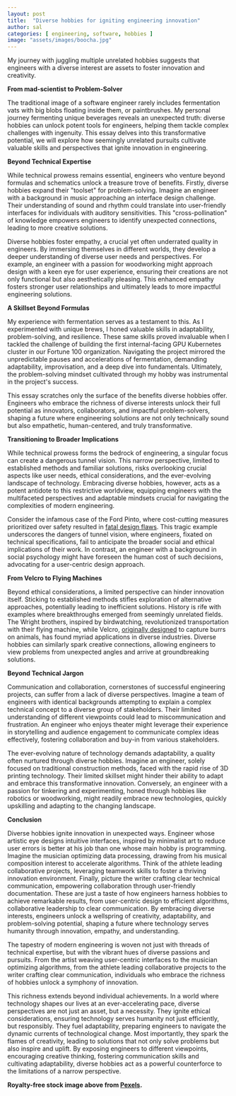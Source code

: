 ```yaml
---
layout: post
title:  "Diverse hobbies for igniting engineering innovation"
author: sal
categories: [ engineering, software, hobbies ]
image: "assets/images/boocha.jpg"
---
```


My journey with juggling multiple unrelated hobbies suggests that engineers with a diverse interest are assets to foster innovation and creativity.

**From mad-scientist to Problem-Solver**

The traditional image of a software engineer rarely includes fermentation vats with big blobs floating inside them, or paintbrushes. My personal journey fermenting unique beverages reveals an unexpected truth: diverse hobbies can unlock potent tools for engineers, helping them tackle complex challenges with ingenuity. This essay delves into this transformative potential, we will explore how seemingly unrelated pursuits cultivate valuable skills and perspectives that ignite innovation in engineering.

**Beyond Technical Expertise**

While technical prowess remains essential, engineers who venture beyond formulas and schematics unlock a treasure trove of benefits. Firstly, diverse hobbies expand their "toolset" for problem-solving. Imagine an engineer with a background in music approaching an interface design challenge. Their understanding of sound and rhythm could translate into user-friendly interfaces for individuals with auditory sensitivities. This "cross-pollination" of knowledge empowers engineers to identify unexpected connections, leading to more creative solutions.

Diverse hobbies foster empathy, a crucial yet often underrated quality in engineers. By immersing themselves in different worlds, they develop a deeper understanding of diverse user needs and perspectives. For example, an engineer with a passion for woodworking might approach design with a keen eye for user experience, ensuring their creations are not only functional but also aesthetically pleasing. This enhanced empathy fosters stronger user relationships and ultimately leads to more impactful engineering solutions.

**A Skillset Beyond Formulas**

My experience with fermentation serves as a testament to this. As I experimented with unique brews, I honed valuable skills in adaptability, problem-solving, and resilience. These same skills proved invaluable when I tackled the challenge of building the first internal-facing GPU Kubernetes cluster in our Fortune 100 organization. Navigating the project mirrored the unpredictable pauses and accelerations of fermentation, demanding adaptability, improvisation, and a deep dive into fundamentals. Ultimately, the problem-solving mindset cultivated through my hobby was instrumental in the project's success.

This essay scratches only the surface of the benefits diverse hobbies offer. Engineers who embrace the richness of diverse interests unlock their full potential as innovators, collaborators, and impactful problem-solvers, shaping a future where engineering solutions are not only technically sound but also empathetic, human-centered, and truly transformative.


**Transitioning to Broader Implications**

While technical prowess forms the bedrock of engineering, a singular focus can create a dangerous tunnel vision. This narrow perspective, limited to established methods and familiar solutions, risks overlooking crucial aspects like user needs, ethical considerations, and the ever-evolving landscape of technology. Embracing diverse hobbies, however, acts as a potent antidote to this restrictive worldview, equipping engineers with the multifaceted perspectives and adaptable mindsets crucial for navigating the complexities of modern engineering.

Consider the infamous case of the Ford Pinto, where cost-cutting measures prioritized over safety resulted in [fatal design flaws](https://www.popularmechanics.com/cars/a6700/top-automotive-engineering-failures-ford-pinto-fuel-tanks/). This tragic example underscores the dangers of tunnel vision, where engineers, fixated on technical specifications, fail to anticipate the broader social and ethical implications of their work. In contrast, an engineer with a background in social psychology might have foreseen the human cost of such decisions, advocating for a user-centric design approach.

**From Velcro to Flying Machines**

Beyond ethical considerations, a limited perspective can hinder innovation itself. Sticking to established methods stifles exploration of alternative approaches, potentially leading to inefficient solutions. History is rife with examples where breakthroughs emerged from seemingly unrelated fields. The Wright brothers, inspired by birdwatching, revolutionized transportation with their flying machine, while Velcro, [originally designed](https://www.loc.gov/everyday-mysteries/technology/item/who-came-up-with-the-idea-for-velcro/) to capture burrs on animals, has found myriad applications in diverse industries. Diverse hobbies can similarly spark creative connections, allowing engineers to view problems from unexpected angles and arrive at groundbreaking solutions.

**Beyond Technical Jargon**

Communication and collaboration, cornerstones of successful engineering projects, can suffer from a lack of diverse perspectives. Imagine a team of engineers with identical backgrounds attempting to explain a complex technical concept to a diverse group of stakeholders. Their limited understanding of different viewpoints could lead to miscommunication and frustration. An engineer who enjoys theater might leverage their experience in storytelling and audience engagement to communicate complex ideas effectively, fostering collaboration and buy-in from various stakeholders.

The ever-evolving nature of technology demands adaptability, a quality often nurtured through diverse hobbies. Imagine an engineer, solely focused on traditional construction methods, faced with the rapid rise of 3D printing technology. Their limited skillset might hinder their ability to adapt and embrace this transformative innovation. Conversely, an engineer with a passion for tinkering and experimenting, honed through hobbies like robotics or woodworking, might readily embrace new technologies, quickly upskilling and adapting to the changing landscape.

**Conclusion**

Diverse hobbies ignite innovation in unexpected ways. Engineer whose artistic eye designs intuitive interfaces, inspired by minimalist art to reduce user errors is better at his job than one whose main hobby is programming. Imagine the musician optimizing data processing, drawing from his musical composition interest to accelerate algorithms. Think of the athlete leading collaborative projects, leveraging teamwork skills to foster a thriving innovation environment. Finally, picture the writer crafting clear technical communication, empowering collaboration through user-friendly documentation. These are just a taste of how engineers harness hobbies to achieve remarkable results, from user-centric design to efficient algorithms, collaborative leadership to clear communication. By embracing diverse interests, engineers unlock a wellspring of creativity, adaptability, and problem-solving potential, shaping a future where technology serves humanity through innovation, empathy, and understanding.

The tapestry of modern engineering is woven not just with threads of technical expertise, but with the vibrant hues of diverse passions and pursuits. From the artist weaving user-centric interfaces to the musician optimizing algorithms, from the athlete leading collaborative projects to the writer crafting clear communication, individuals who embrace the richness of hobbies unlock a symphony of innovation.

This richness extends beyond individual achievements. In a world where technology shapes our lives at an ever-accelerating pace, diverse perspectives are not just an asset, but a necessity. They ignite ethical considerations, ensuring technology serves humanity not just efficiently, but responsibly. They fuel adaptability, preparing engineers to navigate the dynamic currents of technological change. Most importantly, they spark the flames of creativity, leading to solutions that not only solve problems but also inspire and uplift. By exposing engineers to different viewpoints, encouraging creative thinking, fostering communication skills and cultivating adaptability, diverse hobbies act as a powerful counterforce to the limitations of a narrow perspective.

__Royalty-free stock image above from [Pexels](https://www.pexels.com/).__